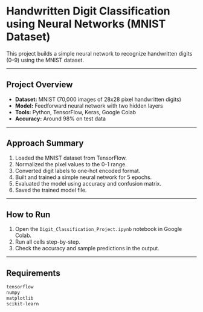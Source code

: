 # Handwritten Digit Classification using Neural Networks (MNIST Dataset)

This project builds a simple neural network to recognize handwritten digits (0–9) using the MNIST dataset.

---

## Project Overview

- **Dataset:** MNIST (70,000 images of 28x28 pixel handwritten digits)
- **Model:** Feedforward neural network with two hidden layers
- **Tools:** Python, TensorFlow, Keras, Google Colab
- **Accuracy:** Around 98% on test data

---

## Approach Summary

1. Loaded the MNIST dataset from TensorFlow.
2. Normalized the pixel values to the 0-1 range.
3. Converted digit labels to one-hot encoded format.
4. Built and trained a simple neural network for 5 epochs.
5. Evaluated the model using accuracy and confusion matrix.
6. Saved the trained model file.

---

## How to Run

1. Open the `Digit_Classification_Project.ipynb` notebook in Google Colab.
2. Run all cells step-by-step.
3. Check the accuracy and sample predictions in the output.

---

## Requirements

```bash
tensorflow
numpy
matplotlib
scikit-learn
